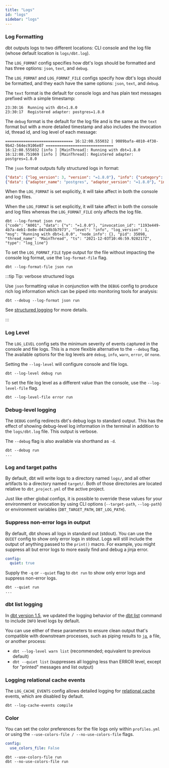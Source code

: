 ```yaml
---
title: "Logs"
id: "logs"
sidebar: "logs"
---
```


### Log Formatting

dbt outputs logs to two different locations: CLI console and the log file (whose default location is `logs/dbt.log`).

<VersionBlock lastVersion="1.4">

The `LOG_FORMAT` config specifies how dbt's logs should be formatted and has three options: `json`, `text`, and `debug`.

</VersionBlock>

<VersionBlock firstVersion="1.5">

The `LOG_FORMAT` and `LOG_FORMAT_FILE` configs specify how dbt's logs should be formatted, and they each have the same options: `json`, `text`, and `debug`.

</VersionBlock>

The `text` format is the default for console logs and has plain text messages prefixed with a simple timestamp:

```
23:30:16  Running with dbt=1.8.0
23:30:17  Registered adapter: postgres=1.8.0
```

The `debug` format is the default for the log file and is the same as the `text` format but with a more detailed timestamp and also includes the invocation id, thread id, and log level of each message:

```
============================== 16:12:08.555032 | 9089bafa-4010-4f38-9b42-564ec9106e07 ==============================
16:12:08.555032 [info ] [MainThread]: Running with dbt=1.8.0
16:12:08.751069 [info ] [MainThread]: Registered adapter: postgres=1.8.0
```

The `json` format outputs fully structured logs in <Term id="json" /> format:

```json
{"data": {"log_version": 3, "version": "=1.8.0"}, "info": {"category": "", "code": "A001", "extra": {}, "invocation_id": "82131fa0-d2b4-4a77-9436-019834e22746", "level": "info", "msg": "Running with dbt=1.8.0", "name": "MainReportVersion", "pid": 7875, "thread": "MainThread", "ts": "2024-05-29T23:32:54.993336Z"}}
{"data": {"adapter_name": "postgres", "adapter_version": "=1.8.0"}, "info": {"category": "", "code": "E034", "extra": {}, "invocation_id": "82131fa0-d2b4-4a77-9436-019834e22746", "level": "info", "msg": "Registered adapter: postgres=1.8.0", "name": "AdapterRegistered", "pid": 7875, "thread": "MainThread", "ts": "2024-05-29T23:32:56.437986Z"}}
```

<VersionBlock lastVersion="1.4">

When the `LOG_FORMAT` is set explicitly, it will take affect in both the console and log files.

</VersionBlock>

<VersionBlock firstVersion="1.5">

When the `LOG_FORMAT` is set explicitly, it will take affect in both the console and log files whereas the `LOG_FORMAT_FILE` only affects the log file.

</VersionBlock>

<File name='Usage'>

```text
dbt --log-format json run
{"code": "A001", "data": {"v": "=1.0.0"}, "invocation_id": "1193e449-4b7a-4eb1-8e8e-047a8b3b7973", "level": "info", "log_version": 1, "msg": "Running with dbt=1.0.0", "node_info": {}, "pid": 35098, "thread_name": "MainThread", "ts": "2021-12-03T10:46:59.928217Z", "type": "log_line"}
```

</File>

<VersionBlock firstVersion="1.5">

To set the `LOG_FORMAT_FILE` type output for the file without impacting the console log format, use the `log-format-file` flag.


```text
dbt --log-format-file json run
```

</VersionBlock>

:::tip Tip: verbose structured logs

Use `json` formatting value in conjunction with the `DEBUG` config to produce rich log information which can be piped into monitoring tools for analysis:

```text
dbt --debug --log-format json run
```

See [structured logging](/reference/events-logging#structured-logging) for more details.

:::

<VersionBlock firstVersion="1.5">

### Log Level

The `LOG_LEVEL` config sets the minimum severity of events captured in the console and file logs. This is a more flexible alternative to the `--debug` flag. The available options for the log levels are `debug`, `info`, `warn`, `error`, or `none`.

Setting the `--log-level` will configure console and file logs. 


```text
dbt --log-level debug run
```

To set the file log level as a different value than the console, use the `--log-level-file` flag. 


```text
dbt --log-level-file error run
```


</VersionBlock>

### Debug-level logging

The `DEBUG` config redirects dbt's debug logs to standard output. This has the effect of showing debug-level log information in the terminal in addition to the `logs/dbt.log` file. This output is verbose.

The `--debug` flag is also available via shorthand as `-d`.

<File name='Usage'>

```text
dbt --debug run
...

```

</File>  


### Log and target paths

By default, dbt will write logs to a directory named `logs/`, and all other artifacts to a directory named `target/`. Both of those directories are located relative to `dbt_project.yml` of the active project.

Just like other global configs, it is possible to override these values for your environment or invocation by using CLI options (`--target-path`, `--log-path`) or environment variables (`DBT_TARGET_PATH`, `DBT_LOG_PATH`).


### Suppress non-error logs in output

By default, dbt shows all logs in standard out (stdout). You can use the `QUIET` config to show only error logs in stdout. Logs will still include the output of anything passed to the `print()` macro.  For example, you might suppress all but error logs to more easily find and debug a jinja error.

<File name='profiles.yml'>

```yaml
config:
  quiet: true
```

</File>

Supply the `-q` or `--quiet` flag to `dbt run` to show only error logs and suppress non-error logs.

```text
dbt --quiet run
...
```

### dbt list logging

In [dbt version 1.5](/docs/dbt-versions/core-upgrade/upgrading-to-v1.5#behavior-changes), we updated the logging behavior of the [dbt list](/reference/commands/list) command to include `INFO` level logs by default.


You can use either of these parameters to ensure clean output that's compatible with downstream processes, such as piping results to [`jq`](https://jqlang.github.io/jq/manual/), a file, or another process:

- `dbt --log-level warn list` (recommended; equivalent to previous default)
- `dbt --quiet list` (suppresses all logging less than ERROR level, except for "printed" messages and list output)


### Logging relational cache events

The `LOG_CACHE_EVENTS` config allows detailed logging for [relational cache](reference/global-configs/cache) events, which are disabled by default.

```text
dbt --log-cache-events compile
```

<VersionBlock firstVersion="1.5">

### Color

You can set the color preferences for the file logs only within `profiles.yml` or using the `--use-colors-file / --no-use-colors-file` flags.

<File name='profiles.yml'>

```yaml
config:
  use_colors_file: False
```

</File>

```text
dbt --use-colors-file run
dbt --no-use-colors-file run
```

</VersionBlock>
